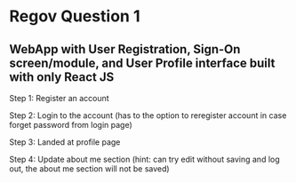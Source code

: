 # Regov Question 1

## WebApp with User Registration, Sign-On screen/module, and User Profile interface built with only React JS

Step 1: Register an account

Step 2: Login to the account (has to the option to reregister account in case forget password from login page)

Step 3: Landed at profile page

Step 4: Update about me section (hint: can try edit without saving and log out, the about me section will not be saved)
